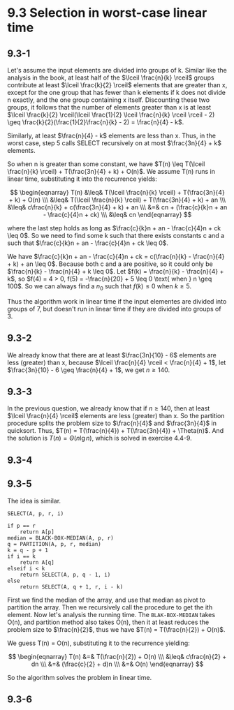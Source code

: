 # 9.3 Selection in worst-case linear time
## 9.3-1
Let's assume the input elements are divided into groups of k. Similar like the analysis in the book, at least half of the $\lceil \frac{n}{k} \rceil$ groups contribute at least $\lceil \frac{k}{2} \rceil$ elements that are greater than x, except for the one group that has fewer than k elements if k does not divide n exactly, and the one group containing x itself. Discounting these two groups, it follows that the number of elements greater than x is at least $\lceil \frac{k}{2} \rceil(\lceil \frac{1}{2} \lceil \frac{n}{k} \rceil \rceil - 2) \geq \frac{k}{2}(\frac{1}{2}\frac{n}{k} - 2) = \frac{n}{4} - k$.

Similarly, at least $\frac{n}{4} - k$ elements are less than x. Thus, in the worst case, step 5 calls SELECT recursively on at most $\frac{3n}{4} + k$ elements.

So when n is greater than some constant, we have $T(n) \leq T(\lceil \frac{n}{k} \rceil) + T(\frac{3n}{4} + k) + O(n)$. We assume T(n) runs in linear time, substituting it into the recurrence yields:

$$
\begin{eqnarray}
T(n) &\leq& T(\lceil \frac{n}{k} \rceil) + T(\frac{3n}{4} + k) + O(n) \\\
&\leq& T(\lceil \frac{n}{k} \rceil) + T(\frac{3n}{4} + k) + an \\\
&\leq& c\frac{n}{k} + c(\frac{3n}{4} + k) + an \\\
&=& cn + (\frac{c}{k}n + an - \frac{c}{4}n + ck) \\\
&\leq& cn
\end{eqnarray}
$$

where the last step holds as long as $\frac{c}{k}n + an - \frac{c}{4}n + ck \leq 0$. So we need to find some k such that there exists constants c and a such that $\frac{c}{k}n + an - \frac{c}{4}n + ck \leq 0$.

We have $\frac{c}{k}n + an - \frac{c}{4}n + ck = c(\frac{n}{k} - \frac{n}{4} + k) + an \leq 0$. Because both c and a are positive, so it could only be $\frac{n}{k} - \frac{n}{4} + k \leq 0$. Let $f(k) = \frac{n}{k} - \frac{n}{4} + k$, so $f(4) = 4 > 0, f(5) = -\frac{n}{20} + 5 \leq 0 \text{ when } n \geq 100$. So we can always find a $n_0$ such that $f(k) \leq 0$ when $k \geq 5$.

Thus the algorithm work in linear time if the input elementes are divided into groups of 7, but doesn't run in linear time if they are divided into groups of 3.

## 9.3-2
We already know that there are at least $\frac{3n}{10} - 6$ elements are less (greater) than x, because $\lceil \frac{n}{4} \rceil < \frac{n}{4} + 1$, let $\frac{3n}{10} - 6 \geq \frac{n}{4} + 1$, we get $n \geq 140$.

## 9.3-3
In the previous question, we already know that if $n \geq 140$, then at least $\lceil \frac{n}{4} \rceil$ elements are less (greater) than x. So the partition procedure splits the problem size to $\frac{n}{4}$ and $\frac{3n}{4}$ in quicksort. Thus, $T(n) = T(\frac{n}{4}) + T(\frac{3n}{4}) + \Theta(n)$. And the solution is $T(n) = \Theta(n\lg{n})$, which is solved in exercise 4.4-9.

## 9.3-4

## 9.3-5
The idea is similar.

```
SELECT(A, p, r, i)

if p == r
    return A[p]
median = BLACK-BOX-MEDIAN(A, p, r)
q = PARTITION(A, p, r, median)
k = q - p + 1
if i == k
    return A[q]
elseif i < k
    return SELECT(A, p, q - 1, i)
else
    return SELECT(A, q + 1, r, i - k)
```

First we find the median of the array, and use that median as pivot to partition the array. Then we recursively call the procedure to get the ith element. Now let's analysis the running time. The `BLAK-BOX-MEDIAN` takes O(n), and partition method also takes O(n), then it at least reduces the problem size to $\frac{n}{2}$, thus we have $T(n) = T(\frac{n}{2}) + O(n)$.

We guess T(n) = O(n), substituting it to the recurrence yielding:

$$
\begin{eqnarray}
T(n) &=& T(\frac{n}{2}) + O(n) \\\
&\leq& c\frac{n}{2} + dn \\\
&=& (\frac{c}{2} + d)n \\\
&=& O(n)
\end{eqnarray}
$$

So the algorithm solves the problem in linear time.

## 9.3-6
